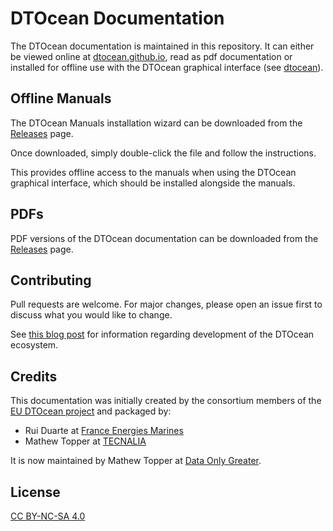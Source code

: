 # DTOcean Documentation

The DTOcean documentation is maintained in this repository. It can either be
viewed online at [dtocean.github.io](https://dtocean.github.io/), read as pdf
documentation or installed for offline use with the DTOcean graphical interface
(see [dtocean](https://github.com/DTOcean/dtocean)).

## Offline Manuals 

The DTOcean Manuals installation wizard can be downloaded from the [Releases](
https://github.com/DTOcean/dtocean.github.io/releases) page.

Once downloaded, simply double-click the file and follow the instructions.

This provides offline access to the manuals when using the DTOcean graphical 
interface, which should be installed alongside the manuals. 

## PDFs 

PDF versions of the DTOcean documentation can be downloaded from the 
[Releases](https://github.com/DTOcean/dtocean.github.io/releases) page.

## Contributing

Pull requests are welcome. For major changes, please open an issue first to
discuss what you would like to change.

See [this blog post](
https://www.dataonlygreater.com/latest/professional/2017/03/09/dtocean-development-change-management/)
for information regarding development of the DTOcean ecosystem.

## Credits

This documentation was initially created by the consortium members of the 
[EU DTOcean project](https://www.dtoceanplus.eu/About-DTOceanPlus/History) 
and packaged by:

 * Rui Duarte at [France Energies Marines](https://www.france-energies-marines.org/)
 * Mathew Topper at [TECNALIA](https://www.tecnalia.com)

It is now maintained by Mathew Topper at [Data Only Greater](
https://www.dataonlygreater.com/).

## License

[CC BY-NC-SA 4.0](https://creativecommons.org/licenses/by-nc-sa/4.0/)
